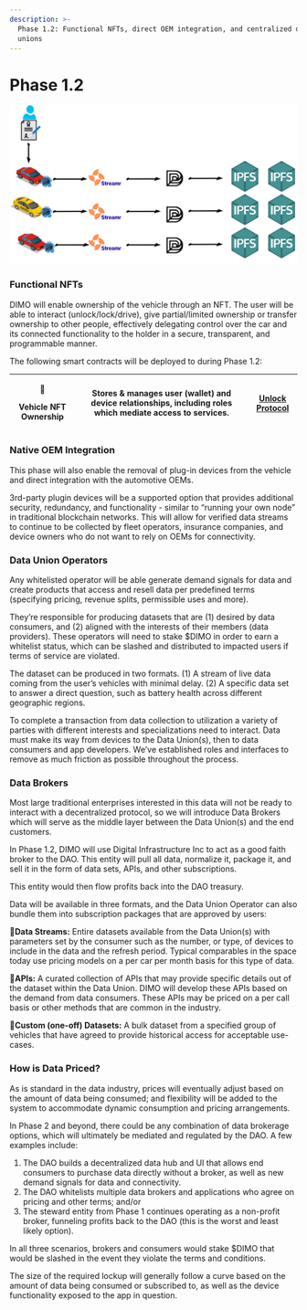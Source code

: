 ```yaml
---
description: >-
  Phase 1.2: Functional NFTs, direct OEM integration, and centralized data
  unions
---
```


# Phase 1.2

![](<../../.gitbook/assets/phase 3.png>)

### Functional NFTs

DIMO will enable ownership of the vehicle through an NFT. The user will be able to interact (unlock/lock/drive), give partial/limited ownership or transfer ownership to other people, effectively delegating control over the car and its connected functionality to the holder in a secure, transparent, and programmable manner.

The following smart contracts will be deployed to during Phase 1.2:

| <p> 🚗 </p><p>Vehicle NFT Ownership</p> | Stores & manages user (wallet) and device relationships, including roles which mediate access to services. | [Unlock Protocol](https://docs.unlock-protocol.com/creators/customizing-the-nft) |
| :-------------------------------------: | ---------------------------------------------------------------------------------------------------------- | -------------------------------------------------------------------------------- |

### Native OEM Integration

This phase will also enable the removal of plug-in devices from the vehicle and direct integration with the automotive OEMs.

3rd-party plugin devices will be a supported option that provides additional security, redundancy, and functionality - similar to “running your own node” in traditional blockchain networks. This will allow for verified data streams to continue to be collected by fleet operators, insurance companies, and device owners who do not want to rely on OEMs for connectivity.

### Data Union Operators

Any whitelisted operator will be able generate demand signals for data and create products that access and resell data per predefined terms (specifying pricing, revenue splits, permissible uses and more).

They’re responsible for producing datasets that are (1) desired by data consumers, and (2) aligned with the interests of their members (data providers). These operators will need to stake $DIMO in order to earn a whitelist status, which can be slashed and distributed to impacted users if terms of service are violated.

The dataset can be produced in two formats. (1) A stream of live data coming from the user’s vehicles with minimal delay. (2) A specific data set to answer a direct question, such as battery health across different geographic regions.

To complete a transaction from data collection to utilization a variety of parties with different interests and specializations need to interact. Data must make its way from devices to the Data Union(s), then to data consumers and app developers. We’ve established roles and interfaces to remove as much friction as possible throughout the process.&#x20;

### Data Brokers

Most large traditional enterprises interested in this data will not be ready to interact with a decentralized protocol, so we will introduce Data Brokers which will serve as the middle layer between the Data Union(s) and the end customers.&#x20;

In Phase 1.2, DIMO will use Digital Infrastructure Inc to act as a good faith broker to the DAO. This entity will pull all data, normalize it, package it, and sell it in the form of data sets, APIs, and other subscriptions.

This entity would then flow profits back into the DAO treasury.

Data will be available in three formats, and the Data Union Operator can also bundle them into subscription packages that are approved by users:

**🚿Data Streams:** Entire datasets available from the Data Union(s) with parameters set by the consumer such as the number, or type, of devices to include in the data and the refresh period. Typical comparables in the space today use pricing models on a per car per month basis for this type of data.

**📲APIs:** A curated collection of APIs that may provide specific details out of the dataset within the Data Union. DIMO will develop these APIs based on the demand from data consumers. These APIs may be priced on a per call basis or other methods that are common in the industry.

**💾Custom (one-off) Datasets:** A bulk dataset from a specified group of vehicles that have agreed to provide historical access for acceptable use-cases.

### **How is Data Priced?**&#x20;

As is standard in the data industry, prices will eventually adjust based on the amount of data being consumed; and flexibility will be added to the system to accommodate dynamic consumption and pricing arrangements.

In Phase 2 and beyond, there could be any combination of data brokerage options, which will ultimately be mediated and regulated by the DAO. A few examples include:

1. The DAO builds a decentralized data hub and UI that allows end consumers to purchase data directly without a broker, as well as new demand signals for data and connectivity.&#x20;
2. The DAO whitelists multiple data brokers and applications who agree on pricing and other terms; and/or&#x20;
3. The steward entity from Phase 1 continues operating as a non-profit broker, funneling profits back to the DAO (this is the worst and least likely option).

In all three scenarios, brokers and consumers would stake $DIMO that would be slashed in the event they violate the terms and conditions.&#x20;

The size of the required lockup will generally follow a curve based on the amount of data being consumed or subscribed to, as well as the device functionality exposed to the app in question.
